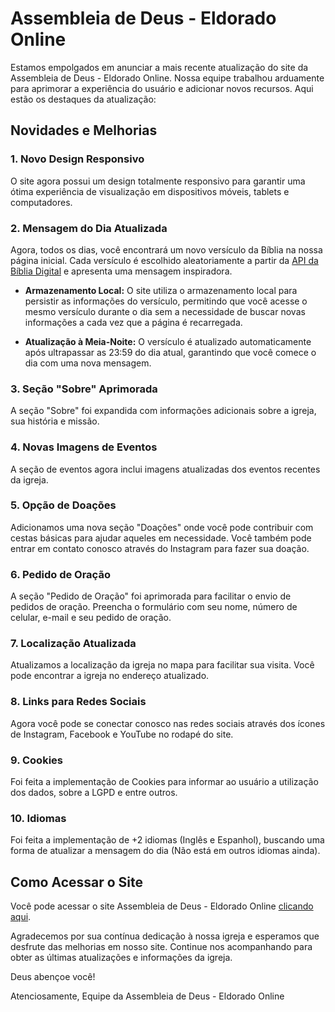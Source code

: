 # Assembleia de Deus - Eldorado Online

Estamos empolgados em anunciar a mais recente atualização do site da Assembleia de Deus - Eldorado Online. Nossa equipe trabalhou arduamente para aprimorar a experiência do usuário e adicionar novos recursos. Aqui estão os destaques da atualização:

## Novidades e Melhorias

### 1. Novo Design Responsivo
O site agora possui um design totalmente responsivo para garantir uma ótima experiência de visualização em dispositivos móveis, tablets e computadores.

### 2. Mensagem do Dia Atualizada
Agora, todos os dias, você encontrará um novo versículo da Bíblia na nossa página inicial. Cada versículo é escolhido aleatoriamente a partir da [API da Bíblia Digital](https://www.abibliadigital.com.br/api/verses/nvi/random) e apresenta uma mensagem inspiradora.

- **Armazenamento Local:** O site utiliza o armazenamento local para persistir as informações do versículo, permitindo que você acesse o mesmo versículo durante o dia sem a necessidade de buscar novas informações a cada vez que a página é recarregada.

- **Atualização à Meia-Noite:** O versículo é atualizado automaticamente após ultrapassar as 23:59 do dia atual, garantindo que você comece o dia com uma nova mensagem.

### 3. Seção "Sobre" Aprimorada
A seção "Sobre" foi expandida com informações adicionais sobre a igreja, sua história e missão.

### 4. Novas Imagens de Eventos
A seção de eventos agora inclui imagens atualizadas dos eventos recentes da igreja.

### 5. Opção de Doações
Adicionamos uma nova seção "Doações" onde você pode contribuir com cestas básicas para ajudar aqueles em necessidade. Você também pode entrar em contato conosco através do Instagram para fazer sua doação.

### 6. Pedido de Oração
A seção "Pedido de Oração" foi aprimorada para facilitar o envio de pedidos de oração. Preencha o formulário com seu nome, número de celular, e-mail e seu pedido de oração.

### 7. Localização Atualizada
Atualizamos a localização da igreja no mapa para facilitar sua visita. Você pode encontrar a igreja no endereço atualizado.

### 8. Links para Redes Sociais
Agora você pode se conectar conosco nas redes sociais através dos ícones de Instagram, Facebook e YouTube no rodapé do site.

### 9. Cookies
Foi feita a implementação de Cookies para informar ao usuário a utilização dos dados, sobre a LGPD e entre outros.

### 10. Idiomas
Foi feita a implementação de +2 idiomas (Inglês e Espanhol), buscando uma forma de atualizar a mensagem do dia (Não está em outros idiomas ainda).

## Como Acessar o Site

Você pode acessar o site Assembleia de Deus - Eldorado Online [clicando aqui](https://iadeldorado.firebaseapp.com).

Agradecemos por sua contínua dedicação à nossa igreja e esperamos que desfrute das melhorias em nosso site. 
Continue nos acompanhando para obter as últimas atualizações e informações da igreja.

Deus abençoe você!

Atenciosamente,
Equipe da Assembleia de Deus - Eldorado Online